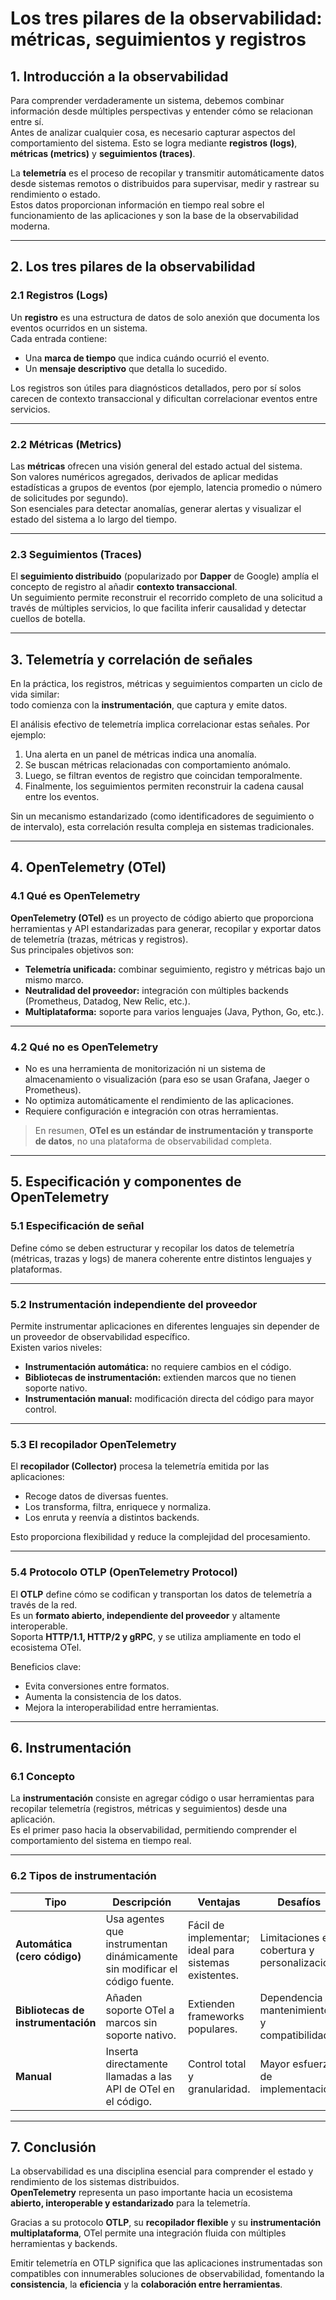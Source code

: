 # **Los tres pilares de la observabilidad: métricas, seguimientos y registros**

## **1. Introducción a la observabilidad**

Para comprender verdaderamente un sistema, debemos combinar información desde múltiples perspectivas y entender cómo se relacionan entre sí.  
Antes de analizar cualquier cosa, es necesario capturar aspectos del comportamiento del sistema. Esto se logra mediante **registros (logs)**, **métricas (metrics)** y **seguimientos (traces)**.

La **telemetría** es el proceso de recopilar y transmitir automáticamente datos desde sistemas remotos o distribuidos para supervisar, medir y rastrear su rendimiento o estado.  
Estos datos proporcionan información en tiempo real sobre el funcionamiento de las aplicaciones y son la base de la observabilidad moderna.

---

## **2. Los tres pilares de la observabilidad**

### **2.1 Registros (Logs)**

Un **registro** es una estructura de datos de solo anexión que documenta los eventos ocurridos en un sistema.  
Cada entrada contiene:

- Una **marca de tiempo** que indica cuándo ocurrió el evento.  
- Un **mensaje descriptivo** que detalla lo sucedido.  

Los registros son útiles para diagnósticos detallados, pero por sí solos carecen de contexto transaccional y dificultan correlacionar eventos entre servicios.

---

### **2.2 Métricas (Metrics)**

Las **métricas** ofrecen una visión general del estado actual del sistema.  
Son valores numéricos agregados, derivados de aplicar medidas estadísticas a grupos de eventos (por ejemplo, latencia promedio o número de solicitudes por segundo).  
Son esenciales para detectar anomalías, generar alertas y visualizar el estado del sistema a lo largo del tiempo.

---

### **2.3 Seguimientos (Traces)**

El **seguimiento distribuido** (popularizado por **Dapper** de Google) amplía el concepto de registro al añadir **contexto transaccional**.  
Un seguimiento permite reconstruir el recorrido completo de una solicitud a través de múltiples servicios, lo que facilita inferir causalidad y detectar cuellos de botella.

---

## **3. Telemetría y correlación de señales**

En la práctica, los registros, métricas y seguimientos comparten un ciclo de vida similar:  
todo comienza con la **instrumentación**, que captura y emite datos.

El análisis efectivo de telemetría implica correlacionar estas señales. Por ejemplo:

1. Una alerta en un panel de métricas indica una anomalía.  
2. Se buscan métricas relacionadas con comportamiento anómalo.  
3. Luego, se filtran eventos de registro que coincidan temporalmente.  
4. Finalmente, los seguimientos permiten reconstruir la cadena causal entre los eventos.  

Sin un mecanismo estandarizado (como identificadores de seguimiento o de intervalo), esta correlación resulta compleja en sistemas tradicionales.

---

## **4. OpenTelemetry (OTel)**

### **4.1 Qué es OpenTelemetry**

**OpenTelemetry (OTel)** es un proyecto de código abierto que proporciona herramientas y API estandarizadas para generar, recopilar y exportar datos de telemetría (trazas, métricas y registros).  
Sus principales objetivos son:

- **Telemetría unificada:** combinar seguimiento, registro y métricas bajo un mismo marco.  
- **Neutralidad del proveedor:** integración con múltiples backends (Prometheus, Datadog, New Relic, etc.).  
- **Multiplataforma:** soporte para varios lenguajes (Java, Python, Go, etc.).

---

### **4.2 Qué no es OpenTelemetry**

- No es una herramienta de monitorización ni un sistema de almacenamiento o visualización (para eso se usan Grafana, Jaeger o Prometheus).  
- No optimiza automáticamente el rendimiento de las aplicaciones.  
- Requiere configuración e integración con otras herramientas.

> En resumen, **OTel es un estándar de instrumentación y transporte de datos**, no una plataforma de observabilidad completa.

---

## **5. Especificación y componentes de OpenTelemetry**

### **5.1 Especificación de señal**

Define cómo se deben estructurar y recopilar los datos de telemetría (métricas, trazas y logs) de manera coherente entre distintos lenguajes y plataformas.

---

### **5.2 Instrumentación independiente del proveedor**

Permite instrumentar aplicaciones en diferentes lenguajes sin depender de un proveedor de observabilidad específico.  
Existen varios niveles:

- **Instrumentación automática:** no requiere cambios en el código.  
- **Bibliotecas de instrumentación:** extienden marcos que no tienen soporte nativo.  
- **Instrumentación manual:** modificación directa del código para mayor control.

---

### **5.3 El recopilador OpenTelemetry**

El **recopilador (Collector)** procesa la telemetría emitida por las aplicaciones:

- Recoge datos de diversas fuentes.  
- Los transforma, filtra, enriquece y normaliza.  
- Los enruta y reenvía a distintos backends.  

Esto proporciona flexibilidad y reduce la complejidad del procesamiento.

---

### **5.4 Protocolo OTLP (OpenTelemetry Protocol)**

El **OTLP** define cómo se codifican y transportan los datos de telemetría a través de la red.  
Es un **formato abierto, independiente del proveedor** y altamente interoperable.  
Soporta **HTTP/1.1, HTTP/2 y gRPC**, y se utiliza ampliamente en todo el ecosistema OTel.

Beneficios clave:

- Evita conversiones entre formatos.  
- Aumenta la consistencia de los datos.  
- Mejora la interoperabilidad entre herramientas.  

---

## **6. Instrumentación**

### **6.1 Concepto**

La **instrumentación** consiste en agregar código o usar herramientas para recopilar telemetría (registros, métricas y seguimientos) desde una aplicación.  
Es el primer paso hacia la observabilidad, permitiendo comprender el comportamiento del sistema en tiempo real.

---

### **6.2 Tipos de instrumentación**

| Tipo | Descripción | Ventajas | Desafíos |
|------|--------------|-----------|-----------|
| **Automática (cero código)** | Usa agentes que instrumentan dinámicamente sin modificar el código fuente. | Fácil de implementar; ideal para sistemas existentes. | Limitaciones en cobertura y personalización. |
| **Bibliotecas de instrumentación** | Añaden soporte OTel a marcos sin soporte nativo. | Extienden frameworks populares. | Dependencia de mantenimiento y compatibilidad. |
| **Manual** | Inserta directamente llamadas a las API de OTel en el código. | Control total y granularidad. | Mayor esfuerzo de implementación. |

---

## **7. Conclusión**

La observabilidad es una disciplina esencial para comprender el estado y rendimiento de los sistemas distribuidos.  
**OpenTelemetry** representa un paso importante hacia un ecosistema **abierto, interoperable y estandarizado** para la telemetría.

Gracias a su protocolo **OTLP**, su **recopilador flexible** y su **instrumentación multiplataforma**, OTel permite una integración fluida con múltiples herramientas y backends.  

Emitir telemetría en OTLP significa que las aplicaciones instrumentadas son compatibles con innumerables soluciones de observabilidad, fomentando la **consistencia**, la **eficiencia** y la **colaboración entre herramientas**.
